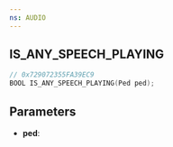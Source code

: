 ```yaml
---
ns: AUDIO
---
```

## IS_ANY_SPEECH_PLAYING

```c
// 0x729072355FA39EC9
BOOL IS_ANY_SPEECH_PLAYING(Ped ped);
```

## Parameters
* **ped**:
